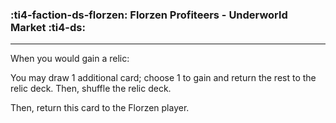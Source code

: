 ### :ti4-faction-ds-florzen: __Florzen Profiteers - Underworld Market__ :ti4-ds:

---
When you would gain a relic:

You may draw 1 additional card; choose 1 to gain and return the rest to the relic deck. Then, shuffle the relic deck.

Then, return this card to the Florzen player.